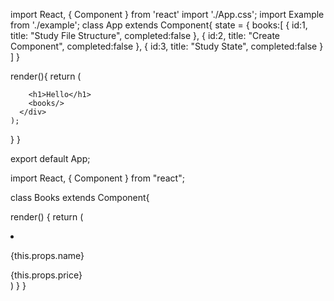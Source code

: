 import React, { Component } from 'react'
import './App.css';
import Example from './example';
class App extends Component{
  state = {
    books:[
      {
        id:1,
        title: "Study File Structure",
        completed:false
      },
      {
        id:2,
        title: "Create Component",
        completed:false
      },
      {
        id:3,
        title: "Study State",
        completed:false
      }
    ]
  }

  render(){
    return ( 
      <div className="App">

        <h1>Hello</h1>
        <books/>
      </div>
    );
  }
}

export default App;






import React, { Component } from "react";


class Books extends Component{
 
  render() {
      return (
        <li className= 'list-group-item d-flex'>
            <p>{this.props.name}</p>
               <span className='ml-auto'>{this.props.price}</span>
        </li>
      )
  }
}
